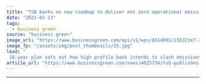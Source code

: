 ```yaml
---
title: "TSB banks on new roadmap to deliver net zero operational emissions by 2030"
date: "2021-01-13"
tags: 
  - business green
source: "business green"
image_url: "https://www.businessgreen.com/api/v1/wps/8314991/233321e7-26f9-4b02-ae0a-a927015e8d28/3/TSB-Logo-April-2018-590-361-185x114.jpg"
image_fp: "/assets/img/post_thumbnails/35.jpg"
lead: "
 10-year plan sets out how high profile bank intends to slash emissions generated by company cars, buildings, and boilers ..."
article_url: "https://www.businessgreen.com/news/4025734/tsb-publishes-roadmap-net-zero-operational-emissions-2030"
---
```


---
